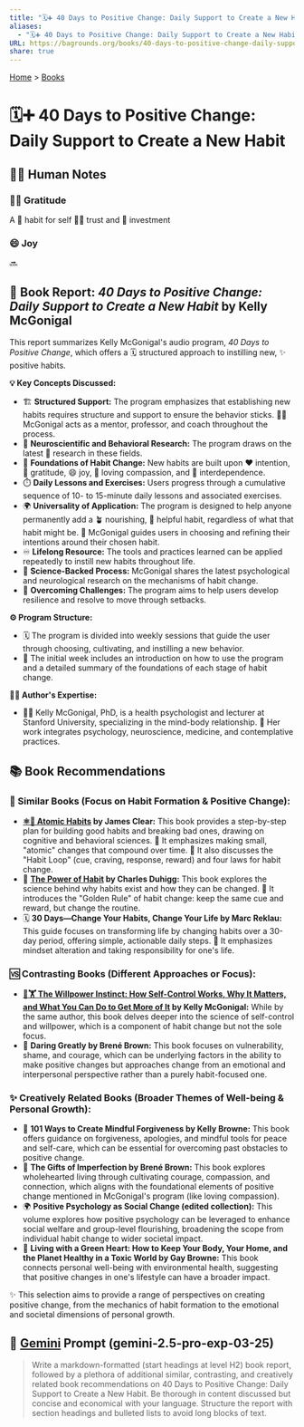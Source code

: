 ```yaml
---
title: "🗓️➕ 40 Days to Positive Change: Daily Support to Create a New Habit"
aliases:
  - "🗓️➕ 40 Days to Positive Change: Daily Support to Create a New Habit"
URL: https://bagrounds.org/books/40-days-to-positive-change-daily-support-to-create-a-new-habit
share: true
---
```

[Home](../index.md) > [Books](./index.md)  
# 🗓️➕ 40 Days to Positive Change: Daily Support to Create a New Habit  
## 📝🐒 Human Notes  
### 🙏🏼 Gratitude  
A 🔁 habit for self 🤝🏼 trust and 🌱 investment  
  
### 😄 Joy  
🔜  
  
## 📖 Book Report: *40 Days to Positive Change: Daily Support to Create a New Habit* by Kelly McGonigal  
  
This report summarizes Kelly McGonigal's audio program, *40 Days to Positive Change*, which offers a 🗓️ structured approach to instilling new, ✨ positive habits.  
  
**💡 Key Concepts Discussed:**  
  
* 🏗️ **Structured Support:** The program emphasizes that establishing new habits requires structure and support to ensure the behavior sticks. 👩‍🏫 McGonigal acts as a mentor, professor, and coach throughout the process.  
* 🧠 **Neuroscientific and Behavioral Research:** The program draws on the latest 🔬 research in these fields.  
* 🌱 **Foundations of Habit Change:** New habits are built upon ❤️ intention, 🙏 gratitude, 😄 joy, 💖 loving compassion, and 🤝 interdependence.  
* ⏱️ **Daily Lessons and Exercises:** Users progress through a cumulative sequence of 10- to 15-minute daily lessons and associated exercises.  
* 🌍 **Universality of Application:** The program is designed to help anyone permanently add a 🪴 nourishing, 💯 helpful habit, regardless of what that habit might be. 🧭 McGonigal guides users in choosing and refining their intentions around their chosen habit.  
* ♾️ **Lifelong Resource:** The tools and practices learned can be applied repeatedly to instill new habits throughout life.  
* 🔬 **Science-Backed Process:** McGonigal shares the latest psychological and neurological research on the mechanisms of habit change.  
* 💪 **Overcoming Challenges:** The program aims to help users develop resilience and resolve to move through setbacks.  
  
**⚙️ Program Structure:**  
  
* 🗓️ The program is divided into weekly sessions that guide the user through choosing, cultivating, and instilling a new behavior.  
* 🚀 The initial week includes an introduction on how to use the program and a detailed summary of the foundations of each stage of habit change.  
  
**👩‍⚕️ Author's Expertise:**  
  
* 👩‍🏫 Kelly McGonigal, PhD, is a health psychologist and lecturer at Stanford University, specializing in the mind-body relationship. 🧠 Her work integrates psychology, neuroscience, medicine, and contemplative practices.  
  
## 📚 Book Recommendations  
  
### 👯 Similar Books (Focus on Habit Formation & Positive Change):  
  
* **[⚛️🔄 Atomic Habits](./atomic-habits.md) by James Clear:** This book provides a step-by-step plan for building good habits and breaking bad ones, drawing on cognitive and behavioral sciences. 🤏 It emphasizes making small, "atomic" changes that compound over time. 🔁 It also discusses the "Habit Loop" (cue, craving, response, reward) and four laws for habit change.  
* 💪 **[The Power of Habit](./the-power-of-habit.md) by Charles Duhigg:** This book explores the science behind why habits exist and how they can be changed. 🔑 It introduces the "Golden Rule" of habit change: keep the same cue and reward, but change the routine.  
* 🗓️ **30 Days—Change Your Habits, Change Your Life by Marc Reklau:** This guide focuses on transforming life by changing habits over a 30-day period, offering simple, actionable daily steps. 🧠 It emphasizes mindset alteration and taking responsibility for one's life.  
  
### 🆚 Contrasting Books (Different Approaches or Focus):  
  
* **[🧘🏋️ The Willpower Instinct: How Self-Control Works, Why It Matters, and What You Can Do to Get More of It](./the-willpower-instinct.md) by Kelly McGonigal:** While by the same author, this book delves deeper into the science of self-control and willpower, which is a component of habit change but not the sole focus.  
* 💖 **Daring Greatly by Brené Brown:** This book focuses on vulnerability, shame, and courage, which can be underlying factors in the ability to make positive changes but approaches change from an emotional and interpersonal perspective rather than a purely habit-focused one.  
  
### ✨ Creatively Related Books (Broader Themes of Well-being & Personal Growth):  
  
* 💖 **101 Ways to Create Mindful Forgiveness by Kelly Browne:** This book offers guidance on forgiveness, apologies, and mindful tools for peace and self-care, which can be essential for overcoming past obstacles to positive change.  
* 🥰 **The Gifts of Imperfection by Brené Brown:** This book explores wholehearted living through cultivating courage, compassion, and connection, which aligns with the foundational elements of positive change mentioned in McGonigal's program (like loving compassion).  
* 🌍 **Positive Psychology as Social Change (edited collection):** This volume explores how positive psychology can be leveraged to enhance social welfare and group-level flourishing, broadening the scope from individual habit change to wider societal impact.  
* 🌿 **Living with a Green Heart: How to Keep Your Body, Your Home, and the Planet Healthy in a Toxic World by Gay Browne:** This book connects personal well-being with environmental health, suggesting that positive changes in one's lifestyle can have a broader impact.  
  
✨ This selection aims to provide a range of perspectives on creating positive change, from the mechanics of habit formation to the emotional and societal dimensions of personal growth.  
  
## 💬 [Gemini](../software/gemini.md) Prompt (gemini-2.5-pro-exp-03-25)  
> Write a markdown-formatted (start headings at level H2) book report, followed by a plethora of additional similar, contrasting, and creatively related book recommendations on 40 Days to Positive Change: Daily Support to Create a New Habit. Be thorough in content discussed but concise and economical with your language. Structure the report with section headings and bulleted lists to avoid long blocks of text.